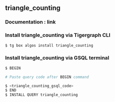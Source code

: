 ## triangle_counting
### Documentation : link 
### Install triangle_counting via Tigergraph CLI
```bash
$ tg box algos install triangle_counting
```
### Install triangle_counting via GSQL terminal
```bash
$ BEGIN 

# Paste query code after BEGIN command

$ <triangle_counting_gsql_code>
$ END 
$ INSTALL QUERY triangle_counting
```